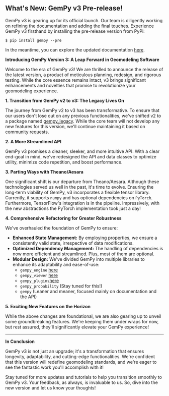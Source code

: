 ﻿
## What's New: GemPy v3 Pre-release!

GemPy v3 is gearing up for its official launch. Our team is diligently working on refining the documentation and adding the final touches. Experience GemPy v3 firsthand by installing the pre-release version from PyPi:

`$ pip install gempy --pre`

In the meantime, you can explore the updated documentation [here](https://gempy-project.github.io/temp_gp3_docs/).


**Introducing GemPy Version 3: A Leap Forward in Geomodeling Software**

Welcome to the era of GemPy v3! We are thrilled to announce the release of the latest version, a product of meticulous planning, redesign, and rigorous testing. While the core essence remains intact, v3 brings significant enhancements and novelties that promise to revolutionize your geomodeling experience.

**1. Transition from GemPy v2 to v3: The Legacy Lives On**

The journey from GemPy v2 to v3 has been transformative. To ensure that our users don't lose out on any previous functionalities, we've shifted v2 to a package named [gempy_legacy](https://github.com/gempy-project/gempy_legacy). While the core team will not develop any new features for this version, we'll continue maintaining it based on community requests.

**2. A More Streamlined API**

GemPy v3 promises a cleaner, sleeker, and more intuitive API. With a clear end-goal in mind, we've redesigned the API and data classes to optimize utility, minimize code repetition, and boost performance.

**3. Parting Ways with Theano/Aesara**

One significant shift is our departure from Theano/Aesara. Although these technologies served us well in the past, it's time to evolve. Ensuring the long-term viability of GemPy, v3 incorporates a flexible tensor library. Currently, it supports `numpy` and has optional dependencies on `PyTorch`. Furthermore, TensorFlow's integration is in the pipeline. Impressively, with the new abstractions the PyTorch implementation took just a day!

**4. Comprehensive Refactoring for Greater Robustness**

We've overhauled the foundation of GemPy to ensure:

- **Enhanced State Management:** By employing properties, we ensure a consistently valid state, irrespective of data modifications.
- **Optimized Dependency Management:** The handling of dependencies is now more efficient and streamlined. Plus, most of them are optional.
- **Modular Design:** We've divided GemPy into multiple libraries to enhance its adaptability and ease-of-use:
    - `gempy_engine` [here](https://github.com/gempy-project/gempy_engine)
    - `gempy_viewer` [here](https://github.com/gempy-project/gempy_viewer)
    - `gempy_plugins`[here](https://github.com/gempy-project/gempy_plugins)
    - `gempy_probability` (Stay tuned for this!)
    - `gempy` (Leaner and meaner, focused mainly on documentation and the API)

**5. Exciting New Features on the Horizon**

While the above changes are foundational, we are also gearing up to unveil some groundbreaking features. We're keeping them under wraps for now, but rest assured, they'll significantly elevate your GemPy experience!

---

**In Conclusion**

GemPy v3 is not just an upgrade; it's a transformation that ensures longevity, adaptability, and cutting-edge functionalities. We're confident that this version will redefine geomodeling standards, and we're eager to see the fantastic work you'll accomplish with it!

Stay tuned for more updates and tutorials to help you transition smoothly to GemPy v3. Your feedback, as always, is invaluable to us. So, dive into the new version and let us know your thoughts!

